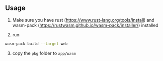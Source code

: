 ## Usage

1. Make sure you have rust (https://www.rust-lang.org/tools/install) and wasm-pack (https://rustwasm.github.io/wasm-pack/installer/) installed

2. run

```sh
wasm-pack build --target web
```

3. copy the `pkg` folder to `app/wasm`
